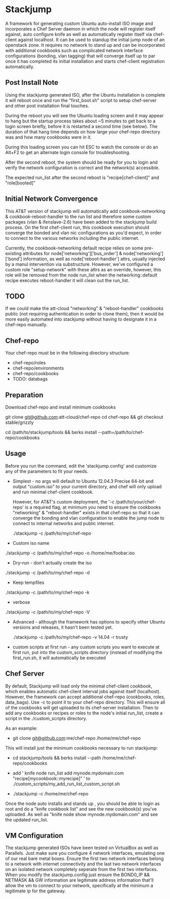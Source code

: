 # Stackjump

A framework for generating custom Ubuntu auto-install ISO image and incorporates a Chef Server daemon in which the node will register itself against, auto configure knife as well as automatically register itself via chef-client against localhost.  It can be used to standup the initial jump node of an openstack zone.  It requires no network to stand up and can be incorporated with additional cookbooks such as complicated network interface configurations (bonding, vlan tagging) that will converge itself up to par once it has completed its initial installation and starts chef-client registration automatically.

## Post Install Note

Using the stackjump generated ISO, after the Ubuntu installation is complete it will reboot once and run the "first_boot.sh" script to setup chef-server and other post installation final touches.   

During the reboot you will see the Ubuntu loading screen and it may appear to hang but the startup process takes about ~5 minutes to get back to a login screen briefly, before it is restarted a second time (see below).  The duration of that hang time depends on how large your chef-repo directory was and how many cookbooks were in it.

During this loading screen you can hit ESC to watch the console or do an Alt+F2 to get an alternate login console for troubleshooting.

After the second reboot, the system should be ready for you to login and verify the network configuration is correct and the network(s) accessible.

The expected run_list after the second reboot is "recipe[chef-client]" and "role[booted]"

## Initial Network Convergence

This AT&T version of stackjump will automatically add cookbook-networking & cookbook-reboot-handler to the run list and therefore some custom packages (vlan & ifenslave-2.6) have been added to the stackjump build process.  On the first chef-client run, this cookbook execution should converge the bonded and vlan nic configurations as you'd expect, in order to connect to the various networks including the public internet.  

Currently, the cookbook-networking default recipe relies on some pre-existing attributes for node['networking']['bus_order'] & node['networking']['bond'] information, as well as node['reboot-handler'] attrs, usually injected by a manul intervention via substructure.  However, we've configured a custom role "setup-network" with these attrs as an override, however, this role will be removed from the node run_list when the networking::default recipe executes reboot-handler it will clean out the run_list.

## TODO

If we could make the att-cloud "networking" & "reboot-handler" cookbooks public (not requiring authentication in order to clone them), then it would be more easily automated into stackjump without having to designate it in a chef-repo manually.

## Chef-repo

Your chef-repo must be in the following directory structure:

* chef-repo/roles
* chef-repo/environments
* chef-repo/cookbooks
* TODO: databags

## Preparation

Download chef-repo and install minimum cookbooks

   git clone git@github.com:att-cloud/chef-repo
   cd chef-repo && git checkout stable/grizzly

   cd /path/to/stackjump/tools && berks install --path=/path/to/chef-repo/cookbooks

## Usage

Before you run the command, edit the 'stackjump.config' and customize any of the parameters to fit your needs.

 * Simplest - no args will default to Ubuntu 12.04.3 Precise 64-bit and output "custom.iso" to your current directory, and chef will only upload and run minimal chef-client cookbook.

   However, for AT&T's custom deployment, the  '-c /path/to/your/chef-repo' is a required flag, at minimum you need to ensure the cookbooks "networking" & "reboot-handler" exists in that chef-repo so that it can converge the   bonding and vlan configuration to enable the jump node to connect to internal networks and public internet.

   ./stackjump -c /path/to/my/chef-repo

 * Custom iso name

  ./stackjump -c /path/to/my/chef-repo -o /home/me/foobar.iso

 * Dry-run - don't actually create the iso

  ./stackjump -c /path/to/my/chef-repo -d

 * Keep tempfiles

  ./stackjump -c /path/to/my/chef-repo -k

 * verbose

  ./stackjump -c /path/to/my/chef-repo -V

 * Advanced - although the framework has options to specify other Ubuntu versions and releases, it hasn't been tested yet.

   ./stackjump -c /path/to/my/chef-repo -v 14.04 -r trusty

 * custom scripts at first run - any custom scripts you want to execute at first run, put into the custom_scripts directory (instead of modifying the first_run.sh, it will automatically be executed

## Chef Server

By default, Stackjump will load only the minimal chef-client cookbook, which enables automatic chef-client interval jobs against itself (localhost).  However, the framework can accept additional chef-repo (cookbooks, roles, data_bags).  Use -c to point it to your chef-repo directory.  This will ensure all of the cookbooks will get uploaded to its chef-server installation.  Then to add any cookbooks or recipes or roles to the node's initial run_list, create a script in the ./custom_scripts directory.

As an example:

* git clone git@github.com:me/chef-repo /home/me/chef-repo

This will install just the minimum cookbooks necessary to run stackjump:
* cd stackjump/tools && berks install --path /home/me/chef-repo/cookbooks

* add ' knife node run_list add mynode.mydomain.com "recipe[mycookbook::myrecipe]" ' to ./custom_scripts/my_add_run_list_custom_script.sh

* ./stackjump -c /home/me/chef-repo

Once the node auto installs and stands up , you should be able to login as root and do a "knife cookbook list" and see the new cookbook(s) you've uploaded.  As well as "knife node show mynode.mydomain.com" and see the updated run_list.

## VM Configuration

The stackjump generated ISOs have been tested on VirtualBox as well as Parallels.  Just make sure you configure 4 network interfaces, emulating one of our real bare metal boxes.  Ensure the first two network interfaces belong to a network with internet connectivity and the last two network interfaces on an isolated network completely seperate from the first two interfaces.  When you modify the stackjump.config just ensure the BOND0_IP && NETMASK && GW information are legitimate address information that'll allow the vm to connect to your network, specifically at the minimum a legitimate ip for the gateway.
